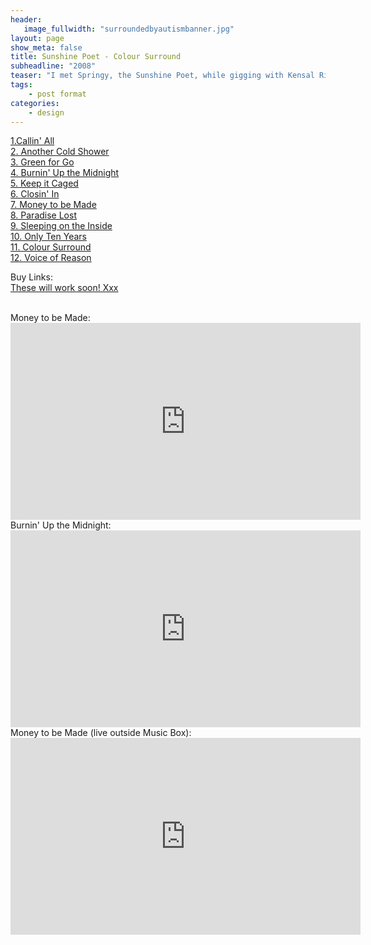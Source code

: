 ```yaml
---
header:
   image_fullwidth: "surroundedbyautismbanner.jpg"
layout: page
show_meta: false
title: Sunshine Poet - Colour Surround
subheadline: "2008"
teaser: "I met Springy, the Sunshine Poet, while gigging with Kensal Rise, for whom he then played guitar. As we put this album together, it became apparent that Springy never needed a second take. He could nail everything on the first go! I've not seen consistancy like it before or since. The most suprising part however was the incredible songs he created." </a>
tags:
    - post format
categories:
    - design 
---
```

<!--more-->
 <a href="https://itunes.apple.com/jp/album/surrounded-by-autism-comforting-lights/id461814857?l=en">1.Callin' All</a><br>
 <a href="https://itunes.apple.com/jp/album/surrounded-by-autism-comforting-lights/id461814857?l=en">2. Another Cold Shower</a><br>
 <a href="https://itunes.apple.com/jp/album/surrounded-by-autism-comforting-lights/id461814857?l=en">3. Green for Go</a><br>
 <a href="https://itunes.apple.com/jp/album/surrounded-by-autism-comforting-lights/id461814857?l=en">4. Burnin' Up the Midnight</a><br>
 <a href="https://itunes.apple.com/jp/album/surrounded-by-autism-comforting-lights/id461814857?l=en">5. Keep it Caged</a><br>
  <a href="https://itunes.apple.com/jp/album/surrounded-by-autism-comforting-lights/id461814857?l=en">6. Closin' In</a><br>
  <a href="https://itunes.apple.com/jp/album/surrounded-by-autism-comforting-lights/id461814857?l=en">7. Money to be Made</a><br>
  <a href="https://itunes.apple.com/jp/album/surrounded-by-autism-comforting-lights/id461814857?l=en">8. Paradise Lost</a><br>
  <a href="https://itunes.apple.com/jp/album/surrounded-by-autism-comforting-lights/id461814857?l=en">9. Sleeping on the Inside</a><br>
  <a href="https://itunes.apple.com/jp/album/surrounded-by-autism-comforting-lights/id461814857?l=en">10. Only Ten Years</a><br>
  <a href="https://itunes.apple.com/jp/album/surrounded-by-autism-comforting-lights/id461814857?l=en">11. Colour Surround</a><br>
  <a href="https://itunes.apple.com/jp/album/surrounded-by-autism-comforting-lights/id461814857?l=en">12. Voice of Reason</a><br>

Buy Links:<br>
  <a href="">These will work soon! Xxx</a><br>
 
<br>
Money to be Made:<br>
  <iframe width="560" height="315" src="https://www.youtube.com/embed/beh26gIX6OE" frameborder="0" allowfullscreen></iframe><br>
Burnin' Up the Midnight:<br>
  <iframe width="560" height="315" src="https://www.youtube.com/embed/HYnOOYVcdxY" frameborder="0" allowfullscreen></iframe><br>
Money to be Made (live outside Music Box):<br>
  <iframe width="560" height="315" src="https://www.youtube.com/embed/1hckUJUmROU" frameborder="0" allowfullscreen></iframe><br>
